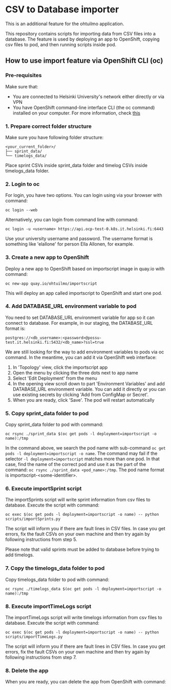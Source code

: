 # CSV to Database importer

This is an additional feature for the ohtuilmo application.

This repository contains scripts for importing data from CSV files into a database. The feature is used by deploying an app to OpenShift, copying csv files to pod, and then running scripts inside pod.

## How to use import feature via OpenShift CLI (oc)

### Pre-requisites

Make sure that:

- You are connected to Helsinki University's network either directly or via VPN
- You have OpenShift command-line interface CLI (the oc command) installed on your computer. For more information, check [this](https://wiki.helsinki.fi/xwiki/bin/view/SO/Sovelluskehitt%C3%A4j%C3%A4n%20ohjeet/Alustat/Tiken%20konttialusta/)

### 1. Prepare correct folder structure

Make sure you have following folder structure:

```
<your_current_folder>/
├── sprint_data/
└── timelogs_data/
```

Place sprint CSVs inside sprint_data folder and timelog CSVs inside timelogs_data folder.

### 2. Login to oc

For login, you have two options. You can login using via your browser with command:

```
oc login --web
```

Alternatively, you can login from command line with command:

```
oc login -u <username> https://api.ocp-test-0.k8s.it.helsinki.fi:6443
```

Use your university username and password. The username format is something like 'elallone' for person Ella Allonen, for example.

### 3. Create a new app to OpenShift

Deploy a new app to OpenShift based on importscript image in quay.io with command:

```
oc new-app quay.io/ohtuilmo/importscript
```

This will deploy an app called importscript to OpenShift and start one pod.

### 4. Add DATABASE_URL environment variable to pod

You need to set DATABASE_URL environment variable for app so it can connect to database. For example, in our staging, the DATABASE_URL format is:

```
postgres://<db_username>:<password>@possu-test.it.helsinki.fi:5432/<db_name>?ssl=true
```

We are still looking for the way to add environment variables to pods via oc command. In the meantime, you can add it via OpenShift web interface:

1. In 'Topology' view, click the importscript app
2. Open the menu by clicking the three dots next to app name
3. Select 'Edit Deployment' from the menu
4. In the opening view scroll down to part 'Environment Variables' and add DATABASE_URL environment variable. You can add it directly or you can use existing secrets by clicking 'Add from ConfigMap or Secret'.
5. When you are ready, click 'Save'. The pod will restart automatically

### 5. Copy sprint_data folder to pod

Copy sprint_data folder to pod with command:

```
oc rsync ./sprint_data $(oc get pods -l deployment=importscript -o name):/tmp
```

In the command above, we search the pod name with sub-command `oc get pods -l deployment=importscript -o name`. The command may fail if the selector `-l deployment=importscript` matches more than one pod. In that case, find the name of the correct pod and use it as the part of the command: `oc rsync ./sprint_data <pod_name>:/tmp`. The pod name format is importscript-\<some-identifier>.

### 6. Execute importSprint script

The importSprints script will write sprint information from csv files to database. Execute the script with command:

```
oc exec $(oc get pods -l deployment=importscript -o name) -- python scripts/importSprints.py
```

The script will inform you if there are fault lines in CSV files. In case you get errors, fix the fault CSVs on your own machine and then try again by following instructions from step 5.

Please note that valid sprints must be added to database before trying to add timelogs.

### 7. Copy the timelogs_data folder to pod

Copy timelogs_data folder to pod with command:

```
oc rsync ./timelogs_data $(oc get pods -l deployment=importscript -o name):/tmp
```

### 8. Execute importTimeLogs script

The importTimeLogs script will write timelogs information from csv files to database. Execute the script with command:

```
oc exec $(oc get pods -l deployment=importscript -o name) -- python scripts/importTimeLogs.py
```

The script will inform you if there are fault lines in CSV files. In case you get errors, fix the fault CSVs on your own machine and then try again by following instructions from step 7.

### 8. Delete the app

When you are ready, you can delete the app from OpenShift with command:

```

```
